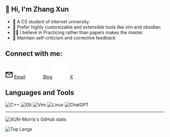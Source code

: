 👋 Hi, I'm Zhang Xun
---
- 🧑 A CS student of internet university.
- 🥳 Prefer highly customizable and extensible tools like vim and obsidian
- 👨‍💻 I believe in Practicing rather than papers makes the master.
- 🌱 Maintain self-criticism and corrective feedback

Connect with me:
---
![mail](img/mail.svg) [Email](elite2022zx@gmail.com)
![blog](img/globe-dark.svg) [Blog](https://elite-zx.github.io)
![X](img/twitter-dark.svg) [X](https://twitter.com/Bezod_jeff)

Languages and Tools
---
![C++](https://img.shields.io/badge/c++-%2300599C.svg?style=for-the-badge&logo=c%2B%2B&logoColor=white) ![Git](https://img.shields.io/badge/git-%23F05033.svg?style=for-the-badge&logo=git&logoColor=white)  ![Vim](https://img.shields.io/badge/VIM-%2311AB00.svg?style=for-the-badge&logo=vim&logoColor=white)  ![Linux](https://img.shields.io/badge/Linux-FCC624?style=for-the-badge&logo=linux&logoColor=black) ![ChatGPT](https://img.shields.io/badge/chatGPT-000000?style=for-the-badge&logo=openai&logoColor=white)

---

![XUN-Morris's GitHub stats](https://github-readme-stats.vercel.app/api?username=Elite-zx&theme=transparent&show_icons=true)


![Top Langs](https://github-readme-stats.vercel.app/api/top-langs/?username=Elite-zx&layout=compact&hide=javascript,html,css&langs_count=6)


